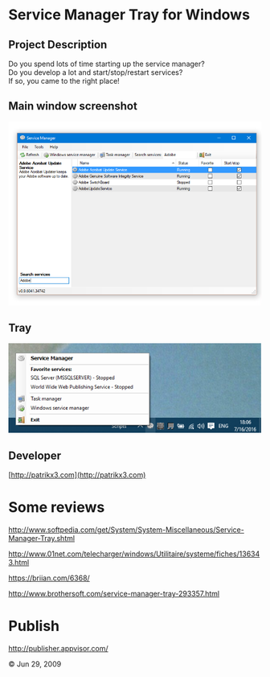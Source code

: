 # Service Manager Tray for Windows
  
## Project Description
Do you spend lots of time starting up the service manager?  
Do you develop a lot and start/stop/restart services?  
If so, you came to the right place!  

## Main window screenshot
![Main window screenshot](Artifacts/window.png)

## Tray
![Tray](Artifacts/tray.png)

## Developer
[http://patrikx3.com](http://patrikx3.com)

# Some reviews
http://www.softpedia.com/get/System/System-Miscellaneous/Service-Manager-Tray.shtml

http://www.01net.com/telecharger/windows/Utilitaire/systeme/fiches/136343.html

https://briian.com/6368/

http://www.brothersoft.com/service-manager-tray-293357.html

# Publish 

http://publisher.appvisor.com/


&copy; Jun 29, 2009

